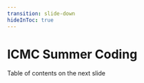 ```yaml
---
transition: slide-down
hideInToc: true
---
```

  
# ICMC Summer Coding

<div @click="$slidev.nav.next">
  Table of contents on the next slide <carbon:arrow-right />
</div>

